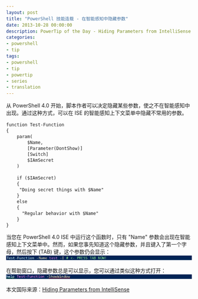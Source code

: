 ```yaml
---
layout: post
title: "PowerShell 技能连载 - 在智能感知中隐藏参数"
date: 2013-10-28 00:00:00
description: PowerTip of the Day - Hiding Parameters from IntelliSense
categories:
- powershell
- tip
tags:
- powershell
- tip
- powertip
- series
- translation
---
```

从 PowerShell 4.0 开始，脚本作者可以决定隐藏某些参数，使之不在智能感知中出现。通过这种方式，可以在 ISE 的智能感知上下文菜单中隐藏不常用的参数。

	function Test-Function
	{
	    param(
	        $Name,
	        [Parameter(DontShow)]
	        [Switch]
	        $IAmSecret
	    )
	    
	    if ($IAmSecret)
	    {
	     "Doing secret things with $Name"
	    }
	    else
	    {
	      "Regular behavior with $Name"
	    }
	}

当您在 PowerShell 4.0 ISE 中运行这个函数时，只有 "Name" 参数会出现在智能感知上下文菜单中。然而，如果您事先知道这个隐藏参数，并且键入了第一个字母，然后按下 (TAB) 键，这个参数仍会显示：
![](/img/2013-10-29-hiding-parameters-from-intellisense-001.png)

在帮助窗口，隐藏参数总是可以显示，您可以通过类似这种方式打开：
![](/img/2013-10-29-hiding-parameters-from-intellisense-002.png)
<!--more-->

本文国际来源：[Hiding Parameters from IntelliSense](http://community.idera.com/powershell/powertips/b/tips/posts/hiding-parameters-from-intellisense)
